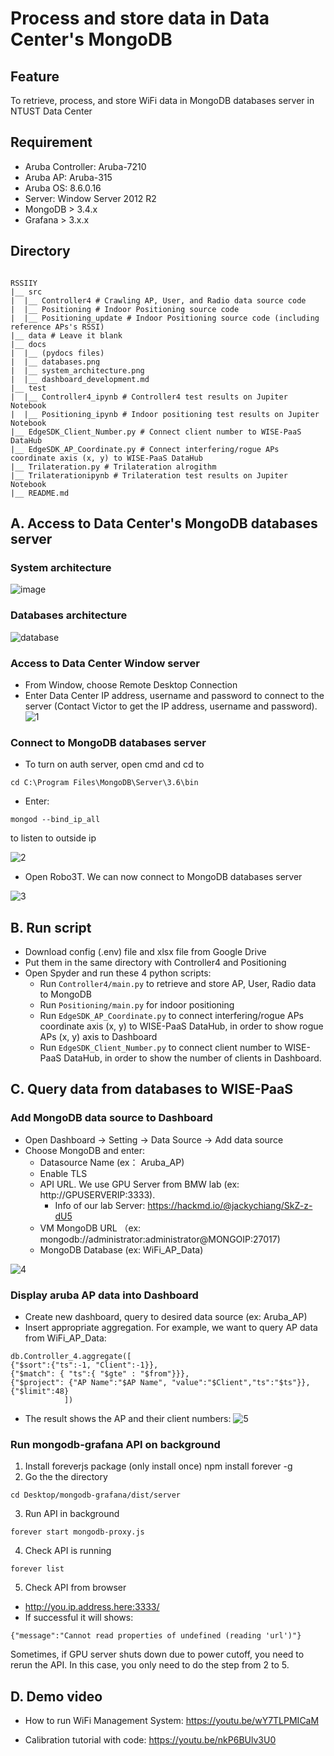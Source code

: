 # Process and store data in Data Center's MongoDB
## Feature
To retrieve, process, and store WiFi data in MongoDB databases server in NTUST Data Center

## Requirement
- Aruba Controller: Aruba-7210
- Aruba AP: Aruba-315
- Aruba OS: 8.6.0.16
- Server: Window Server 2012 R2
- MongoDB > 3.4.x
- Grafana > 3.x.x

## Directory

```

RSSIIY
|__ src
|  |__ Controller4 # Crawling AP, User, and Radio data source code
|  |__ Positioning # Indoor Positioning source code
|  |__ Positioning_update # Indoor Positioning source code (including reference APs's RSSI)
|__ data # Leave it blank
|__ docs
|  |__ (pydocs files)
|  |__ databases.png
|  |__ system_architecture.png
|  |__ dashboard_development.md
|__ test
|  |__ Controller4_ipynb # Controller4 test results on Jupiter Notebook
|  |__ Positioning_ipynb # Indoor positioning test results on Jupiter Notebook
|__ EdgeSDK_Client_Number.py # Connect client number to WISE-PaaS DataHub
|__ EdgeSDK_AP_Coordinate.py # Connect interfering/rogue APs coordinate axis (x, y) to WISE-PaaS DataHub
|__ Trilateration.py # Trilateration alrogithm
|__ Trilaterationipynb # Trilateration test results on Jupiter Notebook
|__ README.md

```

## A. Access to Data Center's MongoDB databases server

### System architecture

![image](https://github.com/NTUST-BMW-Lab/IY-aruba-crawler/assets/102983698/2313bbfb-6362-4d64-aa78-de3ce722e0cd)

### Databases architecture

![database](https://github.com/NTUST-BMW-Lab/IY-aruba-crawler/assets/102983698/137e26cc-dd80-4851-95e9-66aa7bea864d)

### Access to Data Center Window server

- From Window, choose Remote Desktop Connection
- Enter Data Center IP address, username and password to connect to the server (Contact Victor to get the IP address, username and password).
![1](https://github.com/nguyennam2010/RSSIIY/assets/102983698/d2fd531e-75cf-47fd-8805-14296482c35c)


### Connect to MongoDB databases server

- To turn on auth server, open cmd and cd to
```
cd C:\Program Files\MongoDB\Server\3.6\bin
```
- Enter:
```
mongod --bind_ip_all
```
to listen to outside ip

![2](https://github.com/nguyennam2010/RSSIIY/assets/102983698/3e1ce288-c899-4d2f-b9dd-15753de21dad)


- Open Robo3T. We can now connect to MongoDB databases server

![3](https://github.com/nguyennam2010/RSSIIY/assets/102983698/0a9e6479-1e0c-4a64-bbd7-787715963edf)


## B. Run script 
- Download config (.env) file and xlsx file from Google Drive
- Put them in the same directory with Controller4 and Positioning
- Open Spyder and run these 4 python scripts:
  - Run ```Controller4/main.py``` to retrieve and store AP, User, Radio data to MongoDB
  - Run ```Positioning/main.py``` for indoor positioning
  - Run ```EdgeSDK_AP_Coordinate.py``` to connect interfering/rogue APs coordinate axis (x, y) to WISE-PaaS DataHub, in order to show rogue APs (x, y) axis to Dashboard
  - Run ```EdgeSDK_Client_Number.py``` to connect client number to WISE-PaaS DataHub, in order to show the number of clients in Dashboard.

## C. Query data from databases to WISE-PaaS

### Add MongoDB data source to Dashboard

- Open Dashboard -> Setting -> Data Source -> Add data source
- Choose MongoDB and enter:
    - Datasource Name (ex： Aruba_AP)
    - Enable TLS
    - API URL. We use GPU Server from BMW lab (ex: http://GPUSERVERIP:3333).
      - Info of our lab Server: https://hackmd.io/@jackychiang/SkZ-z-dU5
    - VM MongoDB URL （ex: mongodb://administrator:administrator@MONGOIP:27017)
    - MongoDB Database (ex: WiFi_AP_Data)

![4](https://github.com/nguyennam2010/RSSIIY/assets/102983698/f4cd6f4f-1f79-42cd-91cf-e16de26148e5)


### Display aruba AP data into Dashboard

- Create new dashboard, query to desired data source (ex: Aruba_AP)
- Insert appropriate aggregation. For example, we want to query AP data from WiFi_AP_Data:

```
db.Controller_4.aggregate([
{"$sort":{"ts":-1, "Client":-1}},
{"$match": { "ts":{ "$gte" : "$from"}}}, 
{"$project": {"AP Name":"$AP Name", "value":"$Client","ts":"$ts"}},
{"$limit":48}
            ])
```

- The result shows the AP and their client numbers:
![5](https://github.com/nguyennam2010/RSSIIY/assets/102983698/3de019e1-b311-4947-a3d6-0f30d90eaf58)


### Run mongodb-grafana API on background

1. Install foreverjs package (only install once) npm install forever -g
2. Go the the directory 
```
cd Desktop/mongodb-grafana/dist/server
```
3. Run API in background
```
forever start mongodb-proxy.js
```
4. Check API is running
```
forever list
```
5. Check API from browser
- http://you.ip.address.here:3333/
- If successful it will shows:
```
{"message":"Cannot read properties of undefined (reading 'url')"}
```
Sometimes, if GPU server shuts down due to power cutoff, you need to rerun the API. 
In this case, you only need to do the step from 2 to 5.

## D. Demo video

- How to run WiFi Management System:
https://youtu.be/wY7TLPMICaM

- Calibration tutorial with code:
https://youtu.be/nkP6BUlv3U0



